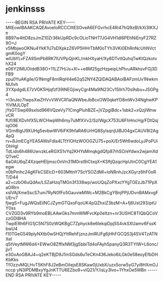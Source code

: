 # jenkinsss




-----BEGIN RSA PRIVATE KEY-----
MIIEowIBAAKCAQEAvoeIoRCCCIltESOveA6EFGvrhcE4Ri47hQ9zBl/kXi3IKXJe
8B97w4ttD8zsJmZ10Zr36kUpRDc9cOLioTNHT7JG4VH1dl6PEhNiEnyF27RZ9O+J
v5MbjwoOKNu4YkK1U7sDXpkzZ6VP5HHrTbM0oTYh3VKi0EhRnNcUhNVctgmK0ogY
wIUbYLvFZA9SmPb8RK7IUVPpQjnKL/mkHXyaH/Xy6DTvtIQuhqTwKtQzkotvhX24
e06Y2IMUOtddB38O+11LZ7H/Js+Xl++e8M25gzHzpeipLhPlvuARkhsvFGj3DFB9
zpu0YuAKgile/G1NmgF8mIRqHl4e62q52NY4ZQIDAQABAoIBAFzmUv1NwkmNUIvh
3YXpdgdLE7zVGK5Hjqfzf39lNEGjiwyCgr4Ma9lN23Cv15llrh70s9sbu+JSGPg4
+I3nJec7IwpsXwZHVvVWVCR1aQNWbeJbBcxOW0qkeYD8mWv34NghwKPYiVMJLOpT
jYsGTSwp69sxlsd966VQzeVy71CmgPluhBZE+jVZpgiBdc+1sbk2+xQzjiWnwvCR
fUf/8EXDvhfX5LWCHwpWh6my7uMfXVv2/SzIWgcX753U6FhHncHg/FDtQsjiqO06
VGrn8lglJ9XUHg5evbwWV6iFK9hfaRA6UrHQ8SylsqnjUiBJ04gxCAUV8I2Ag4pQ
rv+BJmECgYEA5AWsFdla4LTtYlOHzWOOGZU75+poX/Er5Wt6wdoLyJPoPUiOhHgI
TdLido6h486UwvzkLeRGXS1vYq2KHYsMmqkgdQfp87rhSO/eYdwx2wjamXdQTveC
6aOAU6qZ4XzqeHEIjmscOnVn31M0rst9iCtxqX+KSftjQzqcHpUtnC0CgYEA1egw
n0bPmhc24gKFkCSElcD+603MttnY7ScYSOZdMl+loNRnhJzcXGyrz6hF0oRT/D44
a2+czbO6uQdAx/LSZaHzqTMGn3f338wp/woUQqZoPXxcYYgTGEzJb71PpXaGlRrn
xslVAjXmeSscS7um7RyN0fFo5GauvieMWc+M2BkCgYBnjPPjUDvnBAMxvgFUErv7
fjwgS+FugJWQsEilNCJZymGTQxoFqoUK4pQZhxiZ3bzM+A+fj6Ust293/ptUY0ss
CVZGD3v9RYb9moEBLAAwGks7mmWMFvcKp0eltzn+nr3USHC8TIQbQCoVzzGDl8HA
TwplERh6FIG1jC5N7S0zWQKBgC7Zphyck8e6IekqiDpj5S4vkSXUamv6FssKbwU4
f10TGeG549plyNXtb0wSHQjYttRehFjznzJmlRUFg6jHhFGCQS3j4SV4TzATNXeI
q5tVeytMW6d4+EWwO8ZfflxNM3jg5bbiTd4oFAyh5panyQ3R3TYIW+L6onc/jjv1
e3GxAoGBAJ4+q2eKTBjD9J1mSGds6uTeCKn436Jeko6iLGk0e58eoyEfbDHKbKks
TfOzzvMQLHvT5KhF8J2eBmOiIejsE8SKaw0jUxbX/uzx5orw5yG7yi8HXmOJnccp
yN3IPDMBxyYgJnKTTU6EZbo9+vIQ21/Y/isLy3lvo+1YhxOe5WBn
-----END RSA PRIVATE KEY-----
